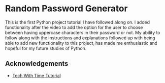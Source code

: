 # Random Password Generator

This is the first Python project tutorial I have followed along on. I added functionality after the video to add the option for the user to choose between having uppercase characters in their password or not. My ability to follow along with the instructions and explanations followed up with being able to add new functionality to this project, has made me enthusiastic and hopeful for my future studies of Python. 

## Acknowledgements

 - [Tech With Time Tutorial](https://www.youtube.com/watch?v=XCIBOl3FTKo)